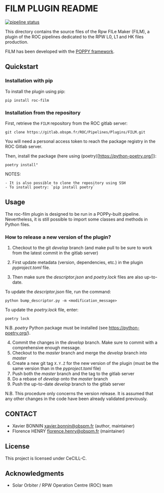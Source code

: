# FILM PLUGIN README

[![pipeline status](https://gitlab.obspm.fr/ROC/Pipelines/Plugins/FILM/badges/develop/pipeline.svg)](https://gitlab.obspm.fr/ROC/Pipelines/Plugins/FILM/pipelines)

This directory contains the source files of the Rpw FILe Maker (FILM), a plugin of the ROC pipelines dedicated to the RPW L0, L1 and HK files production.

FILM has been developed with the [POPPY framework](https://poppy-framework.readthedocs.io/en/latest/).

## Quickstart

### Installation with pip

To install the plugin using pip:

```
pip install roc-film
```

### Installation from the repository

First, retrieve the `FILM` repository from the ROC gitlab server:

```
git clone https://gitlab.obspm.fr/ROC/Pipelines/Plugins/FILM.git
```

You will need a personal access token to reach the package registry in the ROC Gitlab server.

Then, install the package (here using (poetry)[https://python-poetry.org/]):

```
poetry install"
```

NOTES:

    - It is also possible to clone the repository using SSH
    - To install poetry: `pip install poetry`

## Usage

The roc-film plugin is designed to be run in a POPPy-built pipeline.
Nevertheless, it is still possible to import some classes and methods in Python files.

### How to release a new version of the plugin?

1. Checkout to the git *develop* branch (and make pull to be sure to work from the latest commit in the gitlab server)

2. First update metadata (version, dependencies, etc.) in the plugin *pyproject.toml* file.

3. Then make sure the *descriptor.json* and *poetry.lock* files are also up-to-date.

To update the *descriptor.json* file, run the command:

    python bump_descriptor.py -m <modification_message>

To update the *poetry.lock* file, enter:

    poetry lock

N.B. *poetry* Python package must be installed (see https://python-poetry.org/).

4. Commit the changes in the *develop* branch. Make sure to commit with a comprehensive enough message.
5. Checkout to the *master* branch and merge the *develop* branch into *master*
6. Create a new git tag `X.Y.Z` for the new version of the plugin (must be the same version than in the *pyproject.toml* file)
7. Push both the *master* branch and the tag to the gitlab server
8. Do a rebase of *develop* onto the *master* branch
9. Push the up-to-date *develop* branch to the gitlab server

N.B. This procedure only concerns the version release. It is assumed that any other changes in the code have been already validated previously.

## CONTACT

* Xavier BONNIN xavier.bonnin@obspm.fr (author, maintainer)
* Florence HENRY florence.henry@obspm.fr (maintainer)


License
-------

This project is licensed under CeCILL-C.

Acknowledgments
---------------

* Solar Orbiter / RPW Operation Centre (ROC) team
